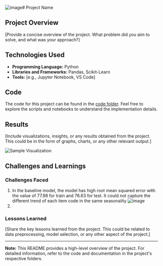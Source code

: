![image](https://github.com/prattapong/Data-Science-Portfolio/assets/124485030/4988f427-a28e-4466-a512-59556d7cac60)# Project Name

## Project Overview

[Provide a concise overview of the project. What problem did you aim to solve, and what was your approach?]

## Technologies Used

- **Programming Language:** Python
- **Libraries and Frameworks:** Pandas, Scikit-Learn
- **Tools:** [e.g., Jupyter Notebook, VS Code]

## Code

The code for this project can be found in the [code folder](./code). Feel free to explore the scripts and notebooks to understand the implementation details.

## Results

[Include visualizations, insights, or any results obtained from the project. This could be in the form of graphs, charts, or any other relevant output.]

![Sample Visualization](./images/sample_visualization.png)

## Challenges and Learnings

### Challenges Faced

1. In the baseline model, the model has high root mean squared error with the value of 77.98 for train and 76.63 for test. It could not capture the different trend of each item code in the same seasonality
![image](https://github.com/prattapong/Data-Science-Portfolio/assets/124485030/69062919-85f4-43b6-94ce-23af76ce4005)
2. 

### Lessons Learned

[Share the key lessons learned from the project. This could be related to data preprocessing, model selection, or any other aspect of the project.]

---

**Note:** This README provides a high-level overview of the project. For detailed information, refer to the code and documentation in the project's respective folders.
